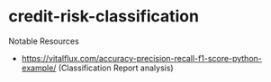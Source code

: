 # credit-risk-classification

Notable Resources
- https://vitalflux.com/accuracy-precision-recall-f1-score-python-example/ (Classification Report analysis)